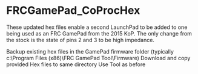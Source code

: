 # FRCGamePad_CoProcHex
These updated hex files enable a second LaunchPad to be added to one being used as an FRC GamePad from the 2015 KoP.  The only change from the stock is the state of pins 2 and 3 to be high impedance.

Backup existing hex files in the GamePad firmware folder (typically c:\Program Files (x86)\FRC GamePad Tool\Firmware\)
Download and copy provided Hex files to same directory
Use Tool as before
